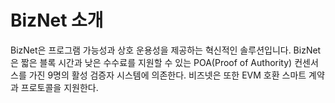 # BizNet 소개

BizNet은 프로그램 가능성과 상호 운용성을 제공하는 혁신적인 솔루션입니다.
BizNet은 짧은 블록 시간과 낮은 수수료를 지원할 수 있는 POA(Proof of Authority) 컨센서스를 가진 9명의 활성 검증자 시스템에 의존한다.
비즈넷은 또한 EVM 호환 스마트 계약과 프로토콜을 지원한다.
